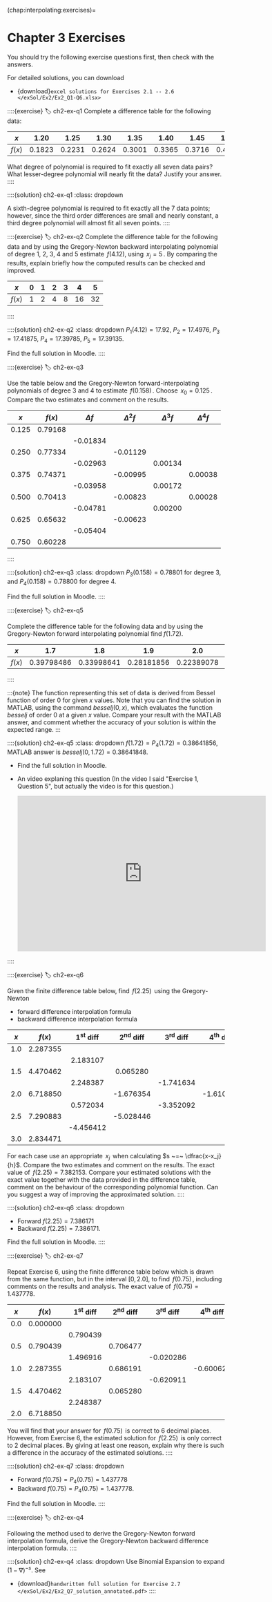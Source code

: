(chap:interpolating:exercises)=
# Chapter 3 Exercises

You should try the following exercise questions first, then check with the answers. 

For detailed solutions, you can download

- {download}`excel solutions for Exercises 2.1 -- 2.6 </exSol/Ex2/Ex2_Q1-Q6.xlsx>`

::::{exercise}
:label: ch2-ex-q1
Complete a difference table for the following data:

|$x$   | 1.20  | 1.25   | 1.30  |  1.35 | 1.40   |   1.45  |1.50  |
|:----:|:----:| :----:|  :----:|  :----:| :----:|  :----:|  :----:| 
|$f(x)$| 0.1823| 0.2231 | 0.2624| 0.3001| 0.3365 | 0.3716  |0.4055|

What degree of polynomial is required to fit exactly all seven data
pairs? What lesser-degree polynomial will nearly fit the data?
Justify your answer.
::::

::::{solution} ch2-ex-q1
:class: dropdown
<!-- :class: dropdown -->
A sixth-degree polynomial is required to fit exactly all the 7 data
    points; however, since the third order differences are small and
    nearly constant, a third degree polynomial will almost fit all seven
    points.
::::



::::{exercise}
:label: ch2-ex-q2
Complete the difference table for the following data and by using
the Gregory-Newton backward interpolating polynomial of degree 1, 2,
3, 4 and 5 estimate $\,f(4.12)$, using $\,x_j=5\,$. By comparing the
results, explain briefly how the computed results can be checked and
improved.

|$x$     | 0    |  1    | 2      | 3      | 4     | 5      |
|:----:  |:----:| :----:|  :----:|  :----:| :----:|  :----:|
| $f(x)$ | 1    | 2     | 4      | 8      | 16    | 32     |
::::

::::{solution} ch2-ex-q2
:class: dropdown
$P_1(4.12) = 17.92$, $P_2 = 17.4976$, $P_3 = 17.41875$,
    $P_4 = 17.39785$, $P_5 = 17.39135$.

Find the full solution in Moodle.
::::


::::{exercise}
:label: ch2-ex-q3

Use the table below and the Gregory-Newton forward-interpolating
polynomials of degree 3 and 4 to estimate $\,f(0.158)\,$. Choose
$\,x_0=0.125\,$. Compare the two estimates and comment on the
results.

|$x$ | $f(x)$ | $\Delta f$ | $\Delta^2 f$ | $\Delta^3 f$ | $\Delta^4 f$|
|:----:  |:----:| :----:|  :----:|  :----:| :----:| 
|0.125 | 0.79168|
|        |         | -0.01834|
|0.250 | 0.77334 |          | -0.01129|
|        |         | -0.02963 |          | 0.00134|
|0.375 | 0.74371 |          | -0.00995 |         | 0.00038|
|        |         | -0.03958 |          | 0.00172 |        |
|0.500 | 0.70413 |          | -0.00823 |         | 0.00028|
|        |         | -0.04781 |          | 0.00200|
|0.625 | 0.65632 |          | -0.00623|
|        |         | -0.05404|
|0.750 | 0.60228|
::::

::::{solution} ch2-ex-q3
:class: dropdown
$P_3(0.158) = 0.78801$ for degree 3, and $P_4(0.158) = 0.78800$ for
    degree 4.

Find the full solution in Moodle.
::::


::::{exercise}
:label: ch2-ex-q5

Complete the difference table for the following data and by using
the Gregory-Newton forward interpolating polynomial find
$f(1.72)$.


| $x$  | 1.7 | 1.8 | 1.9 | 2.0 | 2.1|
|:----:  |:----:| :----:|  :----:|  :----:| :----:| 
| $f(x)$ | 0.39798486 | 0.33998641 | 0.28181856 | 0.22389078 | 0.16660698|
::::

:::{note}
The function representing this set of data is derived from
Bessel function of order 0 for given $x$ values. Note that you can
find the solution in MATLAB, using the command *besselj*$(0,x)$,
which evaluates the function *besselj* of order 0 at a given $x$
value. Compare your result with the MATLAB answer, and comment
whether the accuracy of your solution is within the expected range.
:::

::::{solution} ch2-ex-q5
:class: dropdown
$f(1.72) = P_4(1.72) = 0.38641856$, MATLAB answer is
    $besselj(0,1.72) = 0.38641848$.


- Find the full solution in Moodle.

- An video explaning this question (In the video I said "Exercise 1, Question 5", but actually the video is for this question.)
  
  <div align="center">
    <iframe id="kaltura_player" src="https://cdnapisec.kaltura.com/p/1128062/sp/112806200/embedIframeJs/uiconf_id/27474902/partner_id/1128062?iframeembed=true&playerId=kaltura_player&entry_id=1_le2vogg7&flashvars[akamaiHD.loadingPolicy]=preInitialize&amp;flashvars[akamaiHD.asyncInit]=true&amp;flashvars[streamerType]=hdnetwork&amp;flashvars[localizationCode]=en&amp;flashvars[sideBarContainer.plugin]=true&amp;flashvars[sideBarContainer.position]=left&amp;flashvars[sideBarContainer.clickToClose]=true&amp;flashvars[chapters.plugin]=true&amp;flashvars[chapters.layout]=vertical&amp;flashvars[chapters.thumbnailRotator]=false&amp;flashvars[streamSelector.plugin]=true&amp;flashvars[EmbedPlayer.SpinnerTarget]=videoHolder&amp;flashvars[dualScreen.plugin]=true&amp;flashvars[hotspots.plugin]=1&amp;flashvars[Kaltura.addCrossoriginToIframe]=true&amp;&wid=1_id4qtmag" width="575" height="360" allowfullscreen webkitallowfullscreen mozAllowFullScreen allow="autoplay *; fullscreen *; encrypted-media *" sandbox="allow-downloads allow-forms allow-same-origin allow-scripts allow-top-navigation allow-pointer-lock allow-popups allow-modals allow-orientation-lock allow-popups-to-escape-sandbox allow-presentation allow-top-navigation-by-user-activation" frameborder="0" title="odeEx1Q5">
    </iframe>
  </div>
::::


::::{exercise}
:label: ch2-ex-q6

Given the finite difference table below, find $\,f(2.25)\,$ using the Gregory-Newton

-  forward difference interpolation formula
-  backward difference interpolation formula

|$x$ | $f(x)$ | $1^\text{st}$ diff | $2^\text{nd}$ diff | $3^\text{rd}$ diff | $4^\text{th}$ diff|
|:----:  |:----:| :----:|  :----:|  :----:| :----:| 
|1.0 | 2.287355|
|    |          |  2.183107|
|1.5 | 4.470462 |           |  0.065280|
|    |          |  2.248387 |           | -1.741634|
|2.0 | 6.718850 |           | -1.676354 |           | -1.610458|
|    |          |  0.572034 |           | -3.352092|
|2.5 | 7.290883 |           | -5.028446|
|    |          | -4.456412|
|3.0 | 2.834471|

For each case use an appropriate $\,x_j\,$ when calculating
$s ~=~ \dfrac{x-x_j}{h}$. Compare the two estimates and comment on
the results. The exact value of $\,f(2.25) = 7.382153$. Compare your
estimated solutions with the exact value together with the data
provided in the difference table, comment on the behaviour of the
corresponding polynomial function. Can you suggest a way of
improving the approximated solution.
::::

::::{solution} ch2-ex-q6
:class: dropdown
-  Forward $f(2.25) = 7.386171$
-  Backward $f(2.25) = 7.386171$.

Find the full solution in Moodle.
::::


::::{exercise}
:label: ch2-ex-q7

Repeat Exercise 6, using the finite difference table below which is
drawn from the same function, but in the interval $[0,\,2.0]$, to
find $\,f(0.75)\,$, including comments on the results and analysis.
The exact value of $\,f(0.75) = 1.437778$.

|$x$ | $f(x)$ | $1^\text{st}$ diff | $2^\text{nd}$ diff  | $3^\text{rd}$ diff | $4^\text{th}$ diff|
|:----:  |:----:| :----:|  :----:|  :----:| :----:| 
|0.0 | 0.000000|
|    |          | 0.790439|
|0.5 | 0.790439 |          | 0.706477|
|    |          | 1.496916 |          | -0.020286|
|1.0 | 2.287355 |          | 0.686191 |           | -0.600624|
|    |          | 2.183107 |          | -0.620911|
|1.5 | 4.470462 |          | 0.065280|
|    |          | 2.248387|
|2.0 | 6.718850|


You will find that your answer for $\,f(0.75)\,$ is correct to 6
decimal places. However, from Exercise 6, the estimated solution for
$\,f(2.25)\,$ is only correct to 2 decimal places. By giving at
least one reason, explain why there is such a difference in the
accuracy of the estimated solutions.
::::

::::{solution} ch2-ex-q7
:class: dropdown
-  Forward $f(0.75) = P_4 (0.75) = 1.437778$
-  Backward $f(0.75) = P_4 (0.75) = 1.437778$.

Find the full solution in Moodle.
::::

::::{exercise}
:label: ch2-ex-q4

Following the method used to derive the Gregory-Newton forward interpolation formula, derive the  Gregory-Newton backward difference interpolation formula.
::::

::::{solution} ch2-ex-q4
:class: dropdown
Use Binomial Expansion to expand $(1-\nabla)^{-s}$. See

- {download}`handwritten full solution for Exercise 2.7 </exSol/Ex2/Ex2_Q7_solution_annotated.pdf>`
::::
